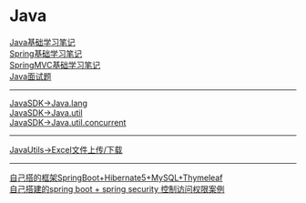 # Java
[Java基础学习笔记](https://github.com/YellowBull/Java/blob/master/java_base.md)<br/>
[Spring基础学习笔记](https://github.com/YellowBull/Java/blob/master/spring_base.md)<br/>
[SpringMVC基础学习笔记](https://github.com/YellowBull/Java/blob/master/springMVC_base.md)<br/>
[Java面试题](https://github.com/YellowBull/Java/blob/master/java_interview_questions.md)

<hr/>

[JavaSDK->Java.lang](https://github.com/YellowBull/Java/blob/master/java_lang.md)<br/>
[JavaSDK->Java.util](https://github.com/YellowBull/Java/blob/master/java_util.md)<br/>
[JavaSDK->Java.util.concurrent](https://github.com/YellowBull/Java/blob/master/java_util_concurrent.md)<br/>

<hr/>

[JavaUtils->Excel文件上传/下载](https://github.com/YellowBull/Java/tree/master/java_file_upload_down)


<hr/>

[自己搭的框架SpringBoot+Hibernate5+MySQL+Thymeleaf](https://github.com/YellowBull/Java/tree/master/SpringBoot_HIibernate_Thymeleaf_MySQL)<br/>
[自己搭建的spring boot + spring security 控制访问权限案例](https://github.com/YellowBull/Java/tree/master/SpringBoot_SpringSecurity)
